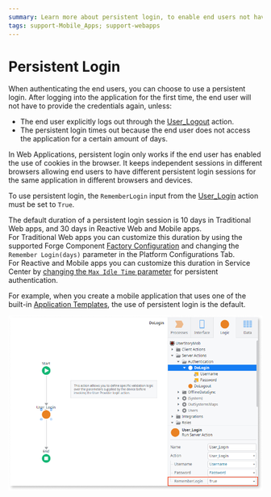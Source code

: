 ```yaml
---
summary: Learn more about persistent login, to enable end users not having to log in every time after their first successful login.
tags: support-Mobile_Apps; support-webapps
---
```


# Persistent Login

When authenticating the end users, you can choose to use a persistent login. After logging into the application for the first time, the end user will not have to provide the credentials again, unless:

* The end user explicitly logs out through the [User_Logout](<../../../../ref/apis/auto/users-api.final.md#User_Logout>) action.
* The persistent login times out because the end user does not access the application for a certain amount of days.

In Web Applications, persistent login only works if the end user has enabled the use of cookies in the browser. It keeps independent sessions in different browsers allowing end users to have different persistent login sessions for the same application in different browsers and devices.

To use persistent login, the `RememberLogin` input from the [User_Login](<../../../../ref/apis/auto/users-api.final.md#User_Login>) action must be set to `True`.

The default duration of a persistent login session is 10 days in Traditional Web apps, and 30 days in Reactive Web and Mobile apps.  
For Traditional Web apps you can customize this duration by using the supported Forge Component [Factory Configuration](https://www.outsystems.com/forge/component/25/factory-configuration/) and changing the `Remember Login(days)` parameter in the Platform Configurations Tab.  
For Reactive and Mobile apps you can customize this duration in Service Center by [changing the `Max Idle Time` parameter](<../../../../managing-the-applications-lifecycle/secure-the-applications/configure-authentication.md#configure-app-authentication-settings>) for persistent authentication.

For example, when you create a mobile application that uses one of the built-in [Application Templates](<../../../../develop/application-templates/intro.md>), the use of persistent login is the default.

![](images/userlogin-remember.png)
